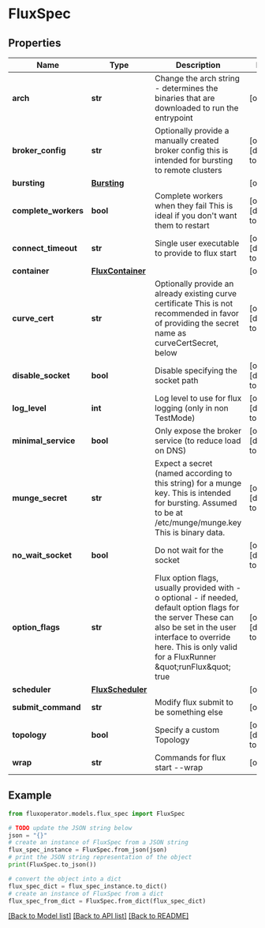 # FluxSpec


## Properties

Name | Type | Description | Notes
------------ | ------------- | ------------- | -------------
**arch** | **str** | Change the arch string - determines the binaries that are downloaded to run the entrypoint | [optional] 
**broker_config** | **str** | Optionally provide a manually created broker config this is intended for bursting to remote clusters | [optional] [default to '']
**bursting** | [**Bursting**](Bursting.md) |  | [optional] 
**complete_workers** | **bool** | Complete workers when they fail This is ideal if you don&#39;t want them to restart | [optional] [default to False]
**connect_timeout** | **str** | Single user executable to provide to flux start | [optional] [default to '5s']
**container** | [**FluxContainer**](FluxContainer.md) |  | [optional] 
**curve_cert** | **str** | Optionally provide an already existing curve certificate This is not recommended in favor of providing the secret name as curveCertSecret, below | [optional] [default to '']
**disable_socket** | **bool** | Disable specifying the socket path | [optional] [default to False]
**log_level** | **int** | Log level to use for flux logging (only in non TestMode) | [optional] [default to 6]
**minimal_service** | **bool** | Only expose the broker service (to reduce load on DNS) | [optional] [default to False]
**munge_secret** | **str** | Expect a secret (named according to this string) for a munge key. This is intended for bursting. Assumed to be at /etc/munge/munge.key This is binary data. | [optional] [default to '']
**no_wait_socket** | **bool** | Do not wait for the socket | [optional] [default to False]
**option_flags** | **str** | Flux option flags, usually provided with -o optional - if needed, default option flags for the server These can also be set in the user interface to override here. This is only valid for a FluxRunner \&quot;runFlux\&quot; true | [optional] [default to '']
**scheduler** | [**FluxScheduler**](FluxScheduler.md) |  | [optional] 
**submit_command** | **str** | Modify flux submit to be something else | [optional] 
**topology** | **bool** | Specify a custom Topology | [optional] [default to False]
**wrap** | **str** | Commands for flux start --wrap | [optional] 

## Example

```python
from fluxoperator.models.flux_spec import FluxSpec

# TODO update the JSON string below
json = "{}"
# create an instance of FluxSpec from a JSON string
flux_spec_instance = FluxSpec.from_json(json)
# print the JSON string representation of the object
print(FluxSpec.to_json())

# convert the object into a dict
flux_spec_dict = flux_spec_instance.to_dict()
# create an instance of FluxSpec from a dict
flux_spec_from_dict = FluxSpec.from_dict(flux_spec_dict)
```
[[Back to Model list]](../README.md#documentation-for-models) [[Back to API list]](../README.md#documentation-for-api-endpoints) [[Back to README]](../README.md)


